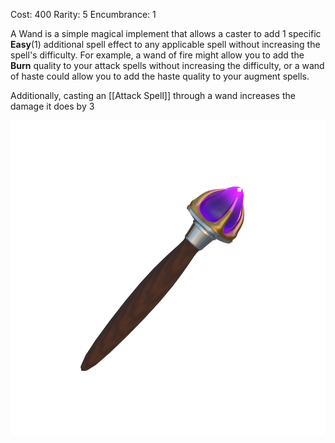 Cost: 400
Rarity: 5
Encumbrance: 1

A Wand is a simple magical implement that allows a caster to add 1 specific **Easy**(1) additional spell effect to any applicable spell without increasing the spell's difficulty. 
For example, a wand of fire might allow you to add the **Burn** quality to your attack spells without increasing the difficulty, or a wand of haste could allow you to add the haste quality to your augment spells.

Additionally, casting an [[Attack Spell]] through a wand increases the damage it does by 3

![A wand of Restoration](https://github.com/CometVoid/Cataclysm/blob/main/Items/Magical%20Impliments/Wand.png)
